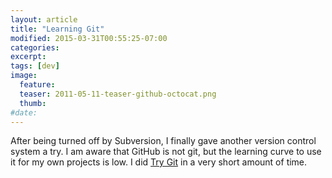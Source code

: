 ```yaml
---
layout: article
title: "Learning Git"
modified: 2015-03-31T00:55:25-07:00
categories:
excerpt:
tags: [dev]
image:
  feature:
  teaser: 2011-05-11-teaser-github-octocat.png
  thumb:
#date:
---
```

After being turned off by Subversion, I finally gave another version control system a try. I am aware that GitHub is not git, but the learning curve to use it for my own projects is low. I did [Try Git](https://try.github.io/) in a very short amount of time.
